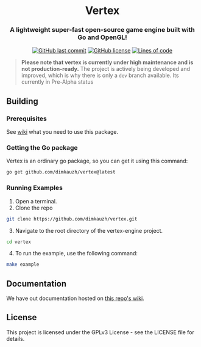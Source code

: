 <h1 align="center">Vertex</h1>
<h3 align="center">A lightweight super-fast open-source game engine built with Go and OpenGL!</h3>

<p align="center">
  <a href="https://github.com/dimkauzh/vertex"><img alt="GitHub last commit" src="https://img.shields.io/github/last-commit/dimkauzh/vertex"></a>
  <a href="https://github.com/dimkauzh/vertex"><img alt="GitHub license" src="https://img.shields.io/github/license/dimkauzh/vertex"></a>
  <a href="https://github.com/dimkauzh/vertex"><img alt="Lines of code" src="https://tokei.rs/b1/github/dimkauzh/vertex?category=lines"></a>
</p>

> **Please note that vertex is currently under high maintenance and is not production-ready.** The project is actively being developed and improved, which is why there is only a `dev` branch available. Its currently in Pre-Alpha status


## Building

### Prerequisites
See [wiki](https://github.com/dimkauzh/vertex/wiki) what you need to use this package.
### Getting the Go package
Vertex is an ordinary go package, so you can get it using this command:
```bash
go get github.com/dimkauzh/vertex@latest
```

### Running Examples
1. Open a terminal.
2. Clone the repo
```bash
git clone https://github.com/dimkauzh/vertex.git
```
3. Navigate to the root directory of the vertex-engine project.
```bash
cd vertex
```
4. To run the example, use the following command:
```bash
make example
```

## Documentation
We have out documentation hosted on [this repo's wiki](https://github.com/dimkauzh/vertex/wiki).
## License
This project is licensed under the GPLv3 License - see the LICENSE file for details.
